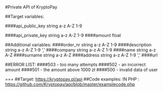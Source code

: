 #Private API of KryptoPay

##Target variables:

####api_public_key 
string a-z A-Z 1-9

####api_private_key 
string  a-z A-Z 1-9
####amount 
float

##Additional variables:
####order_nr 
string  a-z A-Z 1-9
####description 
string  a-z A-Z 1-9 ','
####company 
string  a-z A-Z 1-9
####name 
string  a-z A-Z
####surname 
string  a-z A-Z
####address 
string  a-z A-Z 1-9 ','
####url 

##ERROR LIST:
####503 - too many attempts
####502 - an incorrect amount
####501 - the amount above 1000 zł
####500 - invalid data of user

===
##Target:
https://kryptopay.pl/api
##Code examples:
IN PHP : https://github.com/Kryptopay/api/blob/master/examplecode.php
